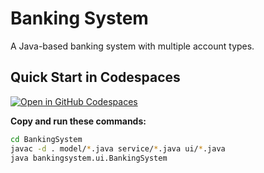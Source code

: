 # Banking System

A Java-based banking system with multiple account types.

## Quick Start in Codespaces

[![Open in GitHub Codespaces](https://github.com/codespaces/badge.svg)](https://codespaces.new/FestusNtala/BankingSystem)

**Copy and run these commands:**

```bash
cd BankingSystem
javac -d . model/*.java service/*.java ui/*.java
java bankingsystem.ui.BankingSystem

